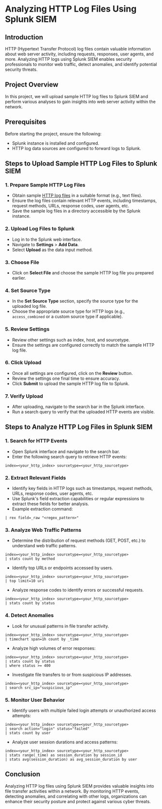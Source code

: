 # Analyzing HTTP Log Files Using Splunk SIEM

## Introduction
HTTP (Hypertext Transfer Protocol) log files contain valuable information about web server activity, including requests, responses, user agents, and more. Analyzing HTTP logs using Splunk SIEM enables security professionals to monitor web traffic, detect anomalies, and identify potential security threats.

## Project Overview
In this project, we will upload sample HTTP log files to Splunk SIEM and perform various analyses to gain insights into web server activity within the network.

## Prerequisites
Before starting the project, ensure the following:
- Splunk instance is installed and configured.
- HTTP log data sources are configured to forward logs to Splunk.

## Steps to Upload Sample HTTP Log Files to Splunk SIEM

### 1. Prepare Sample HTTP Log Files
- Obtain sample [HTTP log files](https://www.secrepo.com/maccdc2012/http.log.gz) in a suitable format (e.g., text files).
- Ensure the log files contain relevant HTTP events, including timestamps, request methods, URLs, response codes, user agents, etc.
- Save the sample log files in a directory accessible by the Splunk instance.

### 2. Upload Log Files to Splunk
- Log in to the Splunk web interface.
- Navigate to **Settings** > **Add Data**.
- Select **Upload** as the data input method.

### 3. Choose File
- Click on **Select File** and choose the sample HTTP log file you prepared earlier.

### 4. Set Source Type
- In the **Set Source Type** section, specify the source type for the uploaded log file.
- Choose the appropriate source type for HTTP logs (e.g., `access_combined` or a custom source type if applicable).

### 5. Review Settings
- Review other settings such as index, host, and sourcetype.
- Ensure the settings are configured correctly to match the sample HTTP log file.

### 6. Click Upload
- Once all settings are configured, click on the **Review** button.
- Review the settings one final time to ensure accuracy.
- Click **Submit** to upload the sample HTTP log file to Splunk.

### 7. Verify Upload
- After uploading, navigate to the search bar in the Splunk interface.
- Run a search query to verify that the uploaded HTTP events are visible.


## Steps to Analyze HTTP Log Files in Splunk SIEM


### 1. Search for HTTP Events
- Open Splunk interface and navigate to the search bar.
- Enter the following search query to retrieve HTTP events:
```
index=<your_http_index> sourcetype=<your_http_sourcetype>
```

### 2. Extract Relevant Fields
- Identify key fields in HTTP logs such as timestamps, request methods, URLs, response codes, user agents, etc.
- Use Splunk's field extraction capabilities or regular expressions to extract these fields for better analysis.
- Example extraction command:
```
| rex field=_raw "<regex_pattern>"

```

### 3. Analyze Web Traffic Patterns
- Determine the distribution of request methods (GET, POST, etc.) to understand web traffic patterns.
```
index=<your_http_index> sourcetype=<your_http_sourcetype>
| stats count by method
```
- Identify top URLs or endpoints accessed by users.
```
index=<your_http_index> sourcetype=<your_http_sourcetype>
| top limit=10 uri
```
- Analyze response codes to identify errors or successful requests.
```
index=<your_http_index> sourcetype=<your_http_sourcetype>
| stats count by status
```

### 4. Detect Anomalies
- Look for unusual patterns in file transfer activity.
```
index=<your_http_index> sourcetype=<your_http_sourcetype>
| timechart span=1h count by _time
```
- Analyze high volumes of error responses:
```
index=<your_http_index> sourcetype=<your_http_sourcetype>
| stats count by status
| where status >= 400
```
- Investigate file transfers to or from suspicious IP addresses.
```
index=<your_http_index> sourcetype=<your_http_sourcetype>
| search src_ip="suspicious_ip"
```


### 5. Monitor User Behavior
- Identify users with multiple failed login attempts or unauthorized access attempts:
```
index=<your_http_index> sourcetype=<your_http_sourcetype>
| search action="login" status="failed"
| stats count by user
```
- Analyze user session durations and access patterns:
```
index=<your_http_index> sourcetype=<your_http_sourcetype>
| stats range(_time) as session_duration by session_id
| stats avg(session_duration) as avg_session_duration by user
```

## Conclusion
Analyzing HTTP log files using Splunk SIEM provides valuable insights into file transfer activities within a network. By monitoring HTTP events, detecting anomalies, and correlating with other logs, organizations can enhance their security posture and protect against various cyber threats.
